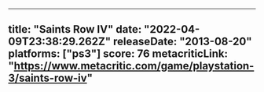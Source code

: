 
---
title: "Saints Row IV"
date: "2022-04-09T23:38:29.262Z"
releaseDate: "2013-08-20"
platforms: ["ps3"]
score: 76
metacriticLink: "https://www.metacritic.com/game/playstation-3/saints-row-iv"
---
